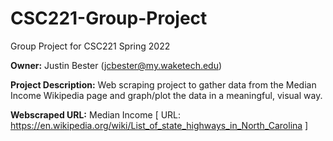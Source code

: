 # CSC221-Group-Project
Group Project for CSC221 Spring 2022

<b>Owner:</b> Justin Bester (<a
href="mailto:jcbester@my.waketech.edu">jcbester@my.waketech.edu</a>)

<b>Project Description:</b> Web scraping project to gather data from the Median
Income Wikipedia page and graph/plot the data in a meaningful, visual way.

<b>Webscraped URL:</b> Median Income [ URL: <a
href="https://en.wikipedia.org/wiki/List_of_state_highways_in_North_Carolina">https://en.wikipedia.org/wiki/List_of_state_highways_in_North_Carolina</a>
]

<!-- Insert Co-laborator info here -->
